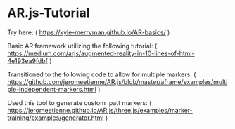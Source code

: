 # AR.js-Tutorial
Try here: ( https://kyle-merryman.github.io/AR-basics/ )

Basic AR framework utilizing the following tutorial: 
( https://medium.com/arjs/augmented-reality-in-10-lines-of-html-4e193ea9fdbf )

Transitioned to the following code to allow for multiple markers: 
( https://github.com/jeromeetienne/AR.js/blob/master/aframe/examples/multiple-independent-markers.html )

Used this tool to generate custom .patt markers: 
( https://jeromeetienne.github.io/AR.js/three.js/examples/marker-training/examples/generator.html )
